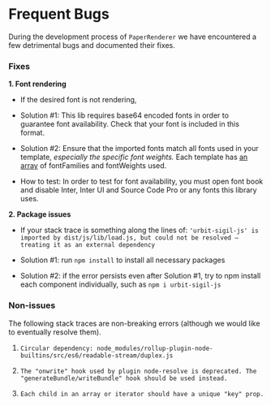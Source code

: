 # Frequent Bugs

During the development process of `PaperRenderer` we have encountered a few detrimental bugs and documented their fixes.

### Fixes

**1. Font rendering**

- If the desired font is not rendering,
- Solution #1: This lib requires base64 encoded fonts in order to guarantee font availability. Check that your font is included in this format.
- Solution #2: Ensure that the imported fonts match all fonts used in your template, _especially the specific font weights._ Each template has [an array](https://github.com/urbit/PaperCollateralRenderer/blob/master/lib/src/templates.json) of fontFamilies and fontWeights used.

- How to test: In order to test for font availability, you must open font book and disable Inter, Inter UI and Source Code Pro or any fonts this library uses.

**2. Package issues**

- If your stack trace is something along the lines of:
  `'urbit-sigil-js' is imported by dist/js/lib/load.js, but could not be resolved – treating it as an external dependency`

- Solution #1: run `npm install` to install all necessary packages
- Solution #2: if the error persists even after Solution #1, try to npm install each component individually, such as `npm i urbit-sigil-js`

### Non-issues

The following stack traces are non-breaking errors (although we would like to eventually resolve them).

1. `Circular dependency: node_modules/rollup-plugin-node-builtins/src/es6/readable-stream/duplex.js`

2. `The "onwrite" hook used by plugin node-resolve is deprecated. The "generateBundle/writeBundle" hook should be used instead.`

3. `Each child in an array or iterator should have a unique "key" prop.`
